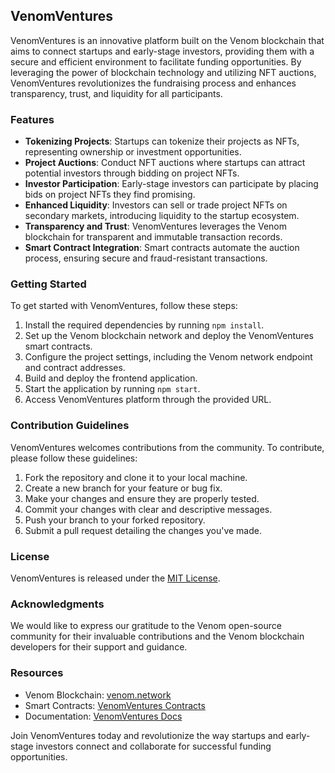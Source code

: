 ## VenomVentures

VenomVentures is an innovative platform built on the Venom blockchain that aims to connect startups and early-stage investors, providing them with a secure and efficient environment to facilitate funding opportunities. By leveraging the power of blockchain technology and utilizing NFT auctions, VenomVentures revolutionizes the fundraising process and enhances transparency, trust, and liquidity for all participants.

### Features

- **Tokenizing Projects**: Startups can tokenize their projects as NFTs, representing ownership or investment opportunities.
- **Project Auctions**: Conduct NFT auctions where startups can attract potential investors through bidding on project NFTs.
- **Investor Participation**: Early-stage investors can participate by placing bids on project NFTs they find promising.
- **Enhanced Liquidity**: Investors can sell or trade project NFTs on secondary markets, introducing liquidity to the startup ecosystem.
- **Transparency and Trust**: VenomVentures leverages the Venom blockchain for transparent and immutable transaction records.
- **Smart Contract Integration**: Smart contracts automate the auction process, ensuring secure and fraud-resistant transactions.

### Getting Started

To get started with VenomVentures, follow these steps:

1. Install the required dependencies by running `npm install`.
2. Set up the Venom blockchain network and deploy the VenomVentures smart contracts.
3. Configure the project settings, including the Venom network endpoint and contract addresses.
4. Build and deploy the frontend application.
5. Start the application by running `npm start`.
6. Access VenomVentures platform through the provided URL.

### Contribution Guidelines

VenomVentures welcomes contributions from the community. To contribute, please follow these guidelines:

1. Fork the repository and clone it to your local machine.
2. Create a new branch for your feature or bug fix.
3. Make your changes and ensure they are properly tested.
4. Commit your changes with clear and descriptive messages.
5. Push your branch to your forked repository.
6. Submit a pull request detailing the changes you've made.

### License

VenomVentures is released under the [MIT License](LICENSE).

### Acknowledgments

We would like to express our gratitude to the Venom open-source community for their invaluable contributions and the Venom blockchain developers for their support and guidance.

### Resources

- Venom Blockchain: [venom.network](https://venom.network)
- Smart Contracts: [VenomVentures Contracts](https://github.com/venomventures/contracts)
- Documentation: [VenomVentures Docs](https://venomventures-docs.com)

Join VenomVentures today and revolutionize the way startups and early-stage investors connect and collaborate for successful funding opportunities.
